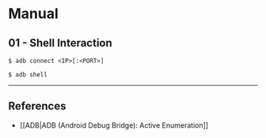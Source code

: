 # Manual

## 01 - Shell Interaction

```
$ adb connect <IP>[:<PORT>]

$ adb shell
```

---
## References

- [[ADB|ADB (Android Debug Bridge): Active Enumeration]]